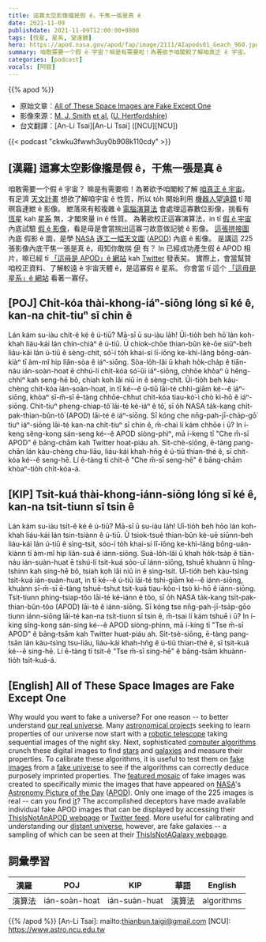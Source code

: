 ```yaml
---
title: 這寡太空影像攏是假 ê，干焦一張是真 ê
date: 2021-11-09
publishdate: 2021-11-09T12:00:00+0800
tags: [恆星, 星系, 望遠鏡]
hero: https://apod.nasa.gov/apod/fap/image/2111/AIapods01_Geach_960.jpg
summary: 咱敢需要一个假 ê 宇宙？嘛是有需要啦！為著欲予咱閣較了解咱真正 ê 宇宙。
categories: [podcast]
vocals: [阿錕]
---
```


{{% apod %}}

- 原始文章：[All of These Space Images are Fake Except One](https://apod.nasa.gov/apod/ap211109.html)
- 影像來源：[M. J. Smith](https://www.mjjsmith.com/) [et al.](https://ui.adsabs.harvard.edu/abs/2021arXiv211101713S/abstract) ([U. Hertfordshire](https://www.herts.ac.uk/research/centres/car))
- 台文翻譯：[An-Li Tsai][An-Li Tsai] ([NCU][NCU])

{{< podcast "ckwku3fwwh3uy0b908k110cdy" >}}

## [漢羅] 這寡太空影像攏是假 ê，干焦一張是真 ê
咱敢需要一个假 ê 宇宙？
嘛是有需要啦！為著欲予咱閣較了解 [咱真正 ê 宇宙][our real universe t]。
有足濟 [天文計畫][astronomical project] 想欲了解咱宇宙 ê 性質，所以 to̍h 開始利用 [機器人望遠鏡][robotic telescope] tī 暗暝翕連紲 ê 影像。
紲落來有較複雜 ê [電腦演算法][computer algorithms] 會處理這寡數位影像，揣看有 [恆星][stars] kah [星系][galaxies] 無，才閣來量 in ê 性質。
為著欲校正這寡演算法，in tī [假 ê 宇宙][fake universe] 內底試驗 [假 ê 影像][fake images]，看是毋是會當揣出這寡刁故意做記號 ê 影像。
[這張拼接圖][featured mosaic] 內底 假影 ê 圖，是學 [NASA][NASA] [逐工一幅天文圖][Astronomy Picture of the Day] ([APOD][APOD]) 內底 ê 影像。
是講這 225 張影像內底干焦一張是真 ê，毋知你敢揣 [伊][it] 有？
In 已經成功產生假 ê APOD 相片，嘛已經 tī [「這毋是 APOD」ê 網站][ThisIsNotAnAPOD webpage] kah [Twitter][Twitter feed] 發表矣。
實際上，會當幫贊咱校正資料、了解較遠 ê 宇宙天體 ê，是這寡假 ê 星系。
你會當 tī 這个 [「這毋是星系」ê 網站][ThisIsNotAGalaxy webpage] 看著一寡仔。

## [POJ] Chit-kóa thài-khong-iáⁿ-siōng lóng sī ké ê, kan-na chit-tiuⁿ sī chin ê
Lán kám su-iàu chi̍t-ê ké ê ú-tiū?
Mā-sī ū su-iàu la̍h! Ūi-tio̍h beh hō͘ lán koh-khah liáu-kái lán chin-chiàⁿ ê ú-tiū.
Ū chiok-chōe thian-bûn kè-ōe siūⁿ-beh liáu-kái lán ú-tiū ê sèng-chit, só͘-í to̍h khai-sí lī-iōng ke-khì-lâng bōng-oán-kiàⁿ tī àm-mî hip liân-sòa ê iáⁿ-siōng.
Sòa-lo̍h-lâi ū khah ho̍k-cha̍p ê tiān-náu ián-soàn-hoat ē chhú-lí chit-kóa só͘-ūi iáⁿ-siōng, chhōe khòaⁿ ū hêng-chhiⁿ kah seng-hē bô, chiah koh lâi niû in ê sèng-chit.
Ūi-tio̍h beh kàu-chèng chit-kóa ián-soàn-hoat, in tī ké--ê ú-tiū lāi-té chhì-giām ké--ê iáⁿ-siōng, khòaⁿ sī-m̄-sī ē-tàng chhōe-chhut chit-kóa tiau-kò͘-ì chò kì-hō ê iáⁿ-siōng.
Chit-tiuⁿ pheng-chiap-tô͘ lāi-té ké-iáⁿ ê tô͘, sī o̍h NASA ta̍k-kang chi̍t-pak-thian-bûn-tô͘ (APOD) lāi-té ê iáⁿ-siōng.
Sī kóng che nn̄g-pah-jī-cha̍p-gō͘ tiuⁿ iáⁿ-siōng lāi-té kan-na chi̍t-tiuⁿ sī chin ê, m̄-chai lí kám chhōe i ū?
In í-keng sêng-kong sán-seng ké--ê APOD siòng-phìⁿ, mā í-keng tī "Che m̄-sī APOD" ê bāng-chām kah Twitter hoat-piáu ah.
Si̍t-chè-siōng, ē-tàng pang-chān lán kàu-chèng chu-liāu, liáu-kái khah-hn̄g ê ú-tiū thian-thé ê, sī chit-kóa ké--ê seng-hē.
Lí ē-tàng tī chit-ê "Che m̄-sī seng-hē" ê bāng-chām khòaⁿ-tio̍h chi̍t-kóa-á.

## [KIP] Tsit-kuá thài-khong-iánn-siōng lóng sī ké ê, kan-na tsit-tiunn sī tsin ê
Lán kám su-iàu tsi̍t-ê ké ê ú-tiū?
Mā-sī ū su-iàu la̍h! Uī-tio̍h beh hōo lán koh-khah liáu-kái lán tsin-tsiànn ê ú-tiū.
Ū tsiok-tsuē thian-bûn kè-uē siūnn-beh liáu-kái lán ú-tiū ê sìng-tsit, sóo-í to̍h khai-sí lī-iōng ke-khì-lâng bōng-uán-kiànn tī àm-mî hip liân-suà ê iánn-siōng.
Suà-lo̍h-lâi ū khah ho̍k-tsa̍p ê tiān-náu ián-suàn-huat ē tshú-lí tsit-kuá sóo-uī iánn-siōng, tshuē khuànn ū hîng-tshinn kah sing-hē bô, tsiah koh lâi niû in ê sìng-tsit.
Uī-tio̍h beh kàu-tsìng tsit-kuá ián-suàn-huat, in tī ké--ê ú-tiū lāi-té tshì-giām ké--ê iánn-siōng, khuànn sī-m̄-sī ē-tàng tshuē-tshut tsit-kuá tiau-kòo-ì tsò kì-hō ê iánn-siōng.
Tsit-tiunn phing-tsiap-tôo lāi-té ké-iánn ê tôo, sī o̍h NASA ta̍k-kang tsi̍t-pak-thian-bûn-tôo (APOD) lāi-té ê iánn-siōng.
Sī kóng tse nn̄g-pah-jī-tsa̍p-gōo tiunn iánn-siōng lāi-té kan-na tsi̍t-tiunn sī tsin ê, m̄-tsai lí kám tshuē i ū?
In í-king sîng-kong sán-sing ké--ê APOD siòng-phìnn, mā í-king tī "Tse m̄-sī APOD" ê bāng-tsām kah Twitter huat-piáu ah.
Si̍t-tsè-siōng, ē-tàng pang-tsān lán kàu-tsìng tsu-liāu, liáu-kái khah-hn̄g ê ú-tiū thian-thé ê, sī tsit-kuá ké--ê sing-hē.
Lí ē-tàng tī tsit-ê "Tse m̄-sī sing-hē" ê bāng-tsām khuànn-tio̍h tsi̍t-kuá-á.

## [English] All of These Space Images are Fake Except One
Why would you want to fake a universe?
For one reason -- to better understand [our real universe][our real universe e].
Many [astronomical project][astronomical project]s seeking to learn properties of our universe now start with a [robotic telescope][robotic telescope] taking sequential images of the night sky.
Next, sophisticated [computer algorithms][computer algorithms] crunch these digital images to find [stars][stars] and [galaxies][galaxies] and measure their properties.
To calibrate these algorithms, it is useful to test them on [fake images][fake images] from a [fake universe][fake universe] to see if the algorithms can correctly deduce purposely imprinted properties.
The [featured mosaic][featured mosaic] of fake images was created to specifically mimic the images that have appeared on [NASA][NASA]'s [Astronomy Picture of the Day][Astronomy Picture of the Day] ([APOD][APOD]).
Only one image of the 225 images is real -- can you find [it][it]?
The accomplished deceptors have made available individual fake APOD images that can be displayed by accessing their [ThisIsNotAnAPOD webpage][ThisIsNotAnAPOD webpage] or [Twitter feed][Twitter feed].
More useful for calibrating and understanding our [distant universe][distant universe], however, are fake galaxies -- a sampling of which can be seen at their [ThisIsNotAGalaxy webpage][ThisIsNotAGalaxy webpage].

## 詞彙學習

|漢羅|POJ|KIP|華語|English|
|-|-|-|-|-|
|演算法|ián-soàn-hoat|ián-suàn-huat|演算法|algorithms|

{{% /apod %}}
[An-Li Tsai]: mailto:thianbun.taigi@gmail.com
[NCU]: https://www.astro.ncu.edu.tw


[our real universe e]:https://apod.nasa.gov/apod/ap210802.html
[our real universe t]:https://apod.tw/daily/20210802/
[astronomical project]:https://www.desi.lbl.gov/
[robotic telescope]:https://apod.nasa.gov/apod/ap980617.html
[computer algorithms]:https://ascl.net/
[stars]:https://science.nasa.gov/astrophysics/focus-areas/how-do-stars-form-and-evolve
[galaxies]:https://science.nasa.gov/astrophysics/focus-areas/what-are-galaxies
[fake images]:https://pyxis.nymag.com/v1/imgs/2bf/ab0/4475d06d113fb460a24eb97d81ca6a869a-lioncat.jpg
[fake universe]:https://apod.nasa.gov/apod/ap200223.html
[featured mosaic]:https://ui.adsabs.harvard.edu/abs/2021arXiv211101713S/abstract
[NASA]:https://www.nasa.gov/
[Astronomy Picture of the Day]:https://apod.tw/
[APOD]:https://apod.nasa.gov/apod/lib/about_apod.html
[it]:https://apod.nasa.gov/apod/ap200906.html
[ThisIsNotAnAPOD webpage]:https://www.mjjsmith.com/thisisnotanapod/
[Twitter feed]:https://twitter.com/ThisIsNotAnApod
[distant universe]:https://www.jwst.nasa.gov/content/science/index.html
[ThisIsNotAGalaxy webpage]:https://www.mjjsmith.com/thisisnotagalaxy/
